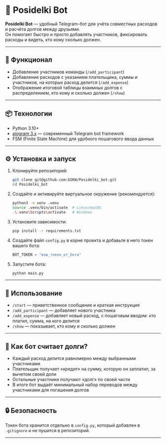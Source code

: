 
# 🤝 Posidelki Bot

**Posidelki Bot** — удобный Telegram-бот для учёта совместных расходов и расчёта долгов между друзьями.  
Он помогает быстро и просто добавлять участников, фиксировать расходы и видеть, кто кому сколько должен.

---

## 🚀 Функционал

- Добавление участников команды (`/add_participant`)
- Добавление расходов с указанием плательщика, суммы и участников, на которых расход делится (`/add_expense`)
- Отображение итоговой таблицы взаимных долгов с распределением, кто кому и сколько должен (`/show`)

---

## 📦 Технологии

- Python 3.10+
- [aiogram 3.x](https://docs.aiogram.dev/en/latest/) — современный Telegram bot framework
- FSM (Finite State Machine) для удобного пошагового ввода данных

---

## ⚙️ Установка и запуск

1. Клонируйте репозиторий:
   ```bash
   git clone git@github.com:GSKW/Posidelki_bot.git
   cd Posidelki_bot
   ```

2. Создайте и активируйте виртуальное окружение (рекомендуется):
   ```bash
   python3 -m venv .venv
   source .venv/bin/activate  # Linux/macOS
   .\.venv\Scripts\activate   # Windows
   ```

3. Установите зависимости:
   ```bash
   pip install -r requirements.txt
   ```

4. Создайте файл `config.py` в корне проекта и добавьте в него токен вашего бота:
   ```python
   BOT_TOKEN = "ваш_токен_от_бота"
   ```

5. Запустите бота:
   ```bash
   python main.py
   ```

---

## 📝 Использование

- `/start` — приветственное сообщение и краткая инструкция  
- `/add_participant` — добавляет нового участника  
- `/add_expense` — добавляет новый расход, с пошаговым вводом: кто платил, сумма, на кого делится  
- `/show` — показывает, кто кому и сколько должен

---

## 🤖 Как бот считает долги?

- Каждый расход делится равномерно между выбранными участниками  
- Плательщик получает «кредит» на сумму, которую он заплатил, за вычетом своей доли  
- Остальные участники получают «долг» по своей части  
- В итоге бот выдаёт минимальный набор переводов между участниками для погашения долгов

---

## 🔒 Безопасность

Токен бота хранится отдельно в `config.py`, который добавлен в `.gitignore` и не пушится в репозиторий.

---


